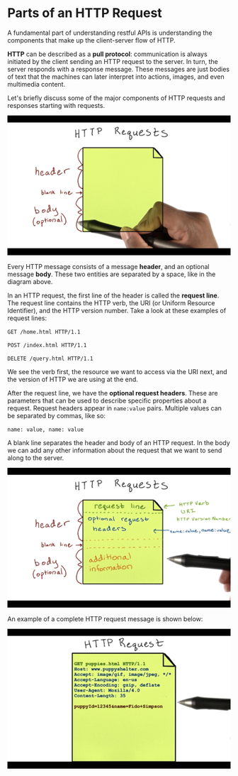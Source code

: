 # Parts of an HTTP Request

A fundamental part of understanding restful APIs is understanding the components that make up the client-server flow of HTTP.

**HTTP** can be described as a **pull protocol**: communication is always initiated by the client sending an HTTP request to the server. In turn, the server responds with a response message. These messages are just bodies of text that the machines can later interpret into actions, images, and even multimedia content.

Let's briefly discuss some of the major components of HTTP requests and responses starting with requests.

![HTTP Requests scheme: header on top, blank like in the middle, body (option) at the bottom.](Images/http-request-scheme.png)

Every HTTP message consists of a message **header**, and an optional message **body**. These two entities are separated by a space, like in the diagram above.

In an HTTP request, the first line of the header is called the **request line**. The request line contains the HTTP verb, the URI (or Uniform Resource Identifier), and the HTTP version number. Take a look at these examples of request lines:

```
GET /home.html HTTP/1.1
```
```
POST /index.html HTTP/1.1
```
```
DELETE /query.html HTTP/1.1
```

We see the verb first, the resource we want to access via the URI next, and the version of HTTP we are using at the end.

After the request line, we have the **optional request headers**. These are parameters that can be used to describe specific properties about a request. Request headers appear in `name:value` pairs. Multiple values can be separated by commas, like so:
```
name: value, name: value
```
A blank line separates the header and body of an HTTP request. In the body we can add any other information about the request that we want to send along to the server.

![](Images/http-request-scheme-2.png)

An example of a complete HTTP request message is shown below:

![](Images/http-request-example.png)
